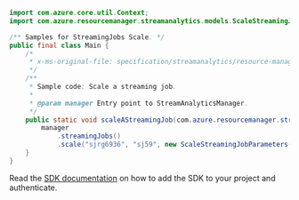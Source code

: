 ```java
import com.azure.core.util.Context;
import com.azure.resourcemanager.streamanalytics.models.ScaleStreamingJobParameters;

/** Samples for StreamingJobs Scale. */
public final class Main {
    /*
     * x-ms-original-file: specification/streamanalytics/resource-manager/Microsoft.StreamAnalytics/stable/2020-03-01/examples/StreamingJob_Scale.json
     */
    /**
     * Sample code: Scale a streaming job.
     *
     * @param manager Entry point to StreamAnalyticsManager.
     */
    public static void scaleAStreamingJob(com.azure.resourcemanager.streamanalytics.StreamAnalyticsManager manager) {
        manager
            .streamingJobs()
            .scale("sjrg6936", "sj59", new ScaleStreamingJobParameters().withStreamingUnits(36), Context.NONE);
    }
}
```

Read the [SDK documentation](https://github.com/Azure/azure-sdk-for-java/blob/azure-resourcemanager-streamanalytics_1.0.0-beta.2/sdk/streamanalytics/azure-resourcemanager-streamanalytics/README.md) on how to add the SDK to your project and authenticate.
